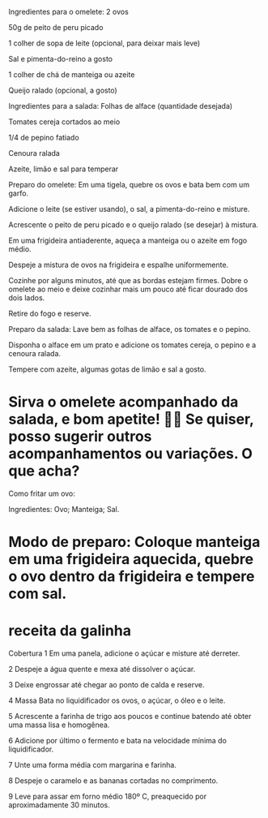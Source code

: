 
Ingredientes para o omelete:
2 ovos

50g de peito de peru picado

1 colher de sopa de leite (opcional, para deixar mais leve)

Sal e pimenta-do-reino a gosto

1 colher de chá de manteiga ou azeite

Queijo ralado (opcional, a gosto)

Ingredientes para a salada:
Folhas de alface (quantidade desejada)

Tomates cereja cortados ao meio

1/4 de pepino fatiado

Cenoura ralada

Azeite, limão e sal para temperar

Preparo do omelete:
Em uma tigela, quebre os ovos e bata bem com um garfo.

Adicione o leite (se estiver usando), o sal, a pimenta-do-reino e misture.

Acrescente o peito de peru picado e o queijo ralado (se desejar) à mistura.

Em uma frigideira antiaderente, aqueça a manteiga ou o azeite em fogo médio.

Despeje a mistura de ovos na frigideira e espalhe uniformemente.

Cozinhe por alguns minutos, até que as bordas estejam firmes. Dobre o omelete ao meio e deixe cozinhar mais um pouco até ficar dourado dos dois lados.

Retire do fogo e reserve.

Preparo da salada:
Lave bem as folhas de alface, os tomates e o pepino.

Disponha o alface em um prato e adicione os tomates cereja, o pepino e a cenoura ralada.

Tempere com azeite, algumas gotas de limão e sal a gosto.

Sirva o omelete acompanhado da salada, e bom apetite! 🍳🥗 Se quiser, posso sugerir outros acompanhamentos ou variações. O que acha?
=======


Como fritar um ovo:

Ingredientes: 
Ovo;
Manteiga;
Sal.

Modo de preparo:
Coloque manteiga em uma frigideira aquecida, quebre o ovo dentro da frigideira e tempere com sal.
=======

receita da galinha
=======
 Cobertura
1
Em uma panela, adicione o açúcar e misture até derreter.

2
Despeje a água quente e mexa até dissolver o açúcar.

3
Deixe engrossar até chegar ao ponto de calda e reserve.

4
Massa
Bata no liquidificador os ovos, o açúcar, o óleo e o leite.

5
Acrescente a farinha de trigo aos poucos e continue batendo até obter uma massa lisa e homogênea.

6
Adicione por último o fermento e bata na velocidade mínima do liquidificador.

7
Unte uma forma média com margarina e farinha.

8
Despeje o caramelo e as bananas cortadas no comprimento.

9
Leve para assar em forno médio 180º C, preaquecido por aproximadamente 30 minutos.
